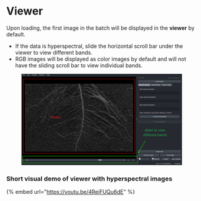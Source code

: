 # Viewer

Upon loading, the first image in the batch will be displayed in the **viewer** by default.&#x20;

* If the data is hyperspectral, slide the horizontal scroll bar under the viewer to view different bands.
* RGB images will be displayed as color images by default and will not have the sliding scroll bar to view individual bands.

<figure><img src="../../.gitbook/assets/Untitled1.png" alt=""><figcaption></figcaption></figure>

### Short visual demo of viewer with hyperspectral images

{% embed url="https://youtu.be/4ReiFUQu6dE" %}



